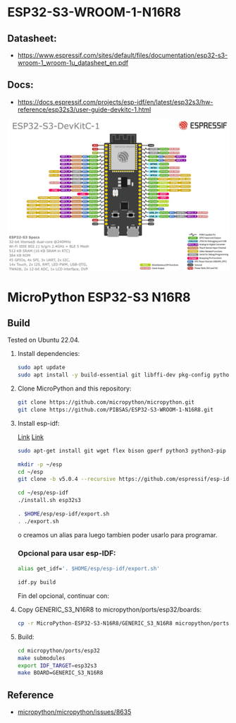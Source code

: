 # ESP32-S3-WROOM-1-N16R8

## Datasheet:

- https://www.espressif.com/sites/default/files/documentation/esp32-s3-wroom-1_wroom-1u_datasheet_en.pdf

## Docs:
- https://docs.espressif.com/projects/esp-idf/en/latest/esp32s3/hw-reference/esp32s3/user-guide-devkitc-1.html

![ESP32-S3-WROOM-1 N16R8 DevKitC v1.1](ESP32-S3_DevKitC-1.1.png)


# MicroPython ESP32-S3 N16R8
## Build

Tested on Ubuntu 22.04.

1. Install dependencies:

   ```bash
   sudo apt update
   sudo apt install -y build-essential git libffi-dev pkg-config python3 python3-venv
   ```

2. Clone MicroPython and this repository:

   ```bash
   git clone https://github.com/micropython/micropython.git
   git clone https://github.com/PIBSAS/ESP32-S3-WROOM-1-N16R8.git
   ```

3. Install esp-idf:

   [Link](https://docs.espressif.com/projects/esp-idf/en/stable/esp32s3/get-started/linux-macos-setup.html)
   [Link](https://github.com/micropython/micropython/blob/master/ports/esp32/README.md)
   

   ```bash
   sudo apt-get install git wget flex bison gperf python3 python3-pip python3-venv cmake ninja-build ccache libffi-dev libssl-dev dfu-util libusb-1.0-0
   ```

   ```bash
   mkdir -p ~/esp
   cd ~/esp
   git clone -b v5.0.4 --recursive https://github.com/espressif/esp-idf.git
   ```

   ```bash
   cd ~/esp/esp-idf
   ./install.sh esp32s3
   ```

   ```bash
   . $HOME/esp/esp-idf/export.sh
   . ./export.sh
   ```
   o creamos un alias para luego tambien poder usarlo para programar.

   ### Opcional para usar esp-IDF:
   ```bash
   alias get_idf='. $HOME/esp/esp-idf/export.sh'
   ```

   ```bash
   idf.py build
   ```
   Fin del opcional, continuar con:
   
5. Copy GENERIC_S3_N16R8 to micropython/ports/esp32/boards:
   
   ```bash
   cp -r MicroPython-ESP32-S3-N16R8/GENERIC_S3_N16R8 micropython/ports/esp32/boards
   ```

6. Build:
   
   ```bash
   cd micropython/ports/esp32
   make submodules
   export IDF_TARGET=esp32s3
   make BOARD=GENERIC_S3_N16R8
   ```

## Reference

+ [micropython/micropython/issues/8635](https://github.com/micropython/micropython/issues/8635#issuecomment-1129218506)
